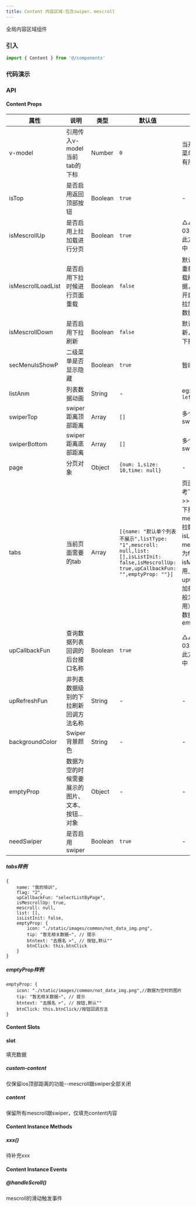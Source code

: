 ```yaml
---
title: Content 内容区域-包含swiper、mescroll
---
```


全局内容区域组件

### 引入

```javascript
import { Content } from '@/components'
```

### 代码演示
<!-- DEMO -->

### API

#### Content Props
|属性 | 说明 | 类型 | 默认值|备注|
|----|-----|------|------|------|
| v-model | 引用传入v-model当前tab的下标 | Number | `0`| 当开启顶部菜单、多个菜单使用swiper的时候有用 |
| isTop | 是否启用返回顶部按钮 | Boolean | `true`|-|
| isMescrollUp | 是否启用上拉加载进行分页 | Boolean |`true`|△△△△△△△2019-03-12弃用aliang--将此方法移植到tabs数组中|
| isMescrollLoadList | 是否启用下拉时候进行页面重载 | Boolean |`false`|默认为false是开启页面重载而是不开启下拉加载刷新列表第一页数据，如果为true则是不开启页面重载，开启下拉加载刷新列表第一页数据|
| isMescrollDown | 是否启用下拉刷新 | Boolean | `false`|默认为false启用下拉刷新，如果为true则关闭下拉刷新|
| secMenuIsShowP | 二级菜单是否显示隐藏| Boolean | `true` | 暂时存在bug不可用 |
| listAnm | 列表数据动画 | String | - |eg: `n22-base-slide-left`|
| swiperTop | swiper距离顶部距离 | Array | `[]`|多个列表tab即多个swiperTop|
| swiperBottom | swiper距离底部距离 | Array | `[]`|多个列表tab即多个swiperBottom|
| page | 分页对象 | Object | `{num: 1,size: 10,time: null}`|-|
| tabs | 当前页面需要的tab | Array | `[{name: "默认单个列表不展示",listType: "1",mescroll: null,list: [],isListInit: false,isMescrollUp: true,upCallbackFun: "",emptyProp: ""}]`|页面初始化对象-可参考下面的样例>>>>mescroll：当前下拉刷新上拉加载的mescroll对象，list：下拉数据数组，isListInit：是否初始化mescroll列表list-默认为false未初始化，isMescrollUp：是否启用上拉加载进行分页，upCallbackFun：上拉加载触发回调方法（一般为分页接口的调用）,emptyProp：空数据对象-可参考下面emptyProp|
| upCallbackFun | 查询数据列表回调的后台接口名称 | Boolean |`true`|△△△△△△△2019-03-12弃用aliang--将此方法移植到tabs数组中|
| upRefreshFun | 非列表数据级别的下拉刷新回调方法名称 | String | - |-|
| backgroundColor | Swiper背景颜色 | String | - |-|
| emptyProp | 数据为空的时候需要展示的图片、文本、按钮...对象 | Object | - |-|
| needSwiper | 是否启用swiper | Boolean | `true` |-|

##### tabs样例
```
{
    name: "我的培训",
    flag: "2",
    upCallbackFun: "selectListByPage",
    isMescrollUp: true,
    mescroll: null,
    list: [],
    isListInit: false,
    emptyProp: {
        icon: "./static/images/common/not_data_img.png",
        tip: "暂无相关数据~", // 提示
        btntext: "去报名 >", // 按钮,默认""
        btnClick: this.btnClick
    }
}
```

##### emptyProp样例
```
emptyProp: {
    icon: "./static/images/common/not_data_img.png",//数据为空时的图片
    tip: "暂无相关数据~", // 提示
    btntext: "去报名 >", // 按钮,默认""
    btnClick: this.btnClick//按钮回调方法
}
```



#### Content Slots

#### slot
填充数据

##### custom-content
仅保留ios顶部距离的功能--mescroll跟swiper全部关闭

##### content
保留所有mescroll跟swiper，仅填充content内容

#### Content Instance Methods

##### xxx()
待补充xxx

#### Content Instance Events

##### @handleScroll()
mescroll的滑动触发事件
